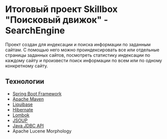 # Итоговый проект Skillbox "Поисковый движок" - SearchEngine

Проект создан для индексации и поиска информации по заданным сайтам. С помощью него можно проиндексировать все или отдельные страницы заданных сайтов, посмотреть статистику индексации по каждому сайту и
произвести поиск информации по всем или по одному конкретному сайту.

## Технологии

- [Spring Boot Framework](https://docs.spring.io/spring-boot/index.html)
- [Apache Maven](https://maven.apache.org/)
- [Liquibase](https://www.liquibase.com/)
- [Hibernate](https://hibernate.org/)
- [Lombok](https://projectlombok.org/)
- [JSOUP](https://jsoup.org/)
- [Java JDBC API](https://docs.oracle.com/javase/8/docs/technotes/guides/jdbc/)
- Apache Lucene Morphology
 
